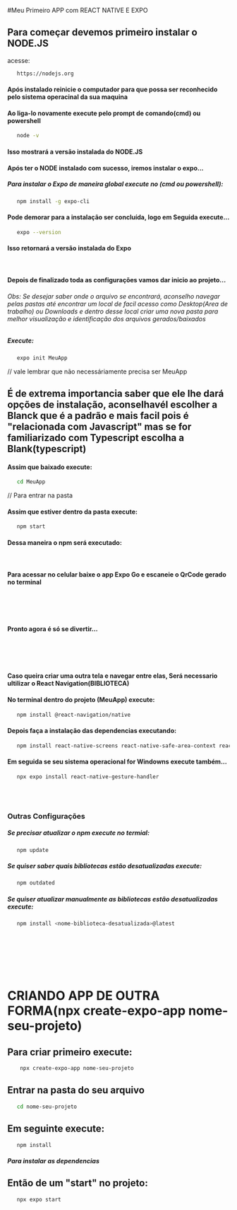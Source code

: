 #Meu Primeiro APP com REACT NATIVE E EXPO

## Para começar devemos primeiro instalar o NODE.JS

acesse:

   ```bash
      https://nodejs.org
   ```

#### Após instalado reinicie o computador para que possa ser reconhecido pelo sistema operacinal da sua maquina

#### Ao liga-lo novamente execute pelo prompt de comando(cmd) ou powershell

   ```bash
      node -v
   ```

#### Isso mostrará a versão instalada do NODE.JS

#### Após ter o NODE instalado com sucesso, iremos instalar o expo...

##### Para instalar o Expo de maneira global execute no (cmd ou powershell):

   ```bash
      npm install -g expo-cli
   ```

#### Pode demorar para a instalação ser concluída, logo em Seguida execute...

   ```bash
      expo --version
   ```

#### Isso retornará a versão instalada do Expo

<br>

#### Depois de finalizado toda as configurações vamos dar inicio ao projeto...

###### Obs: Se desejar saber onde o arquivo se encontrará, aconselho navegar pelas pastas até encontrar um local de facil acesso como Desktop(Area de trabalho) ou Downloads e dentro desse local criar uma nova pasta para melhor visualização e identificação dos arquivos gerados/baixados

##### Execute:

   ```bash
      expo init MeuApp
   ```

// vale lembrar que não necessáriamente precisa ser MeuApp

## É de extrema importancia saber que ele lhe dará opções de instalação, aconselhavél escolher a Blanck que é a padrão e mais facil pois é "relacionada com Javascript" mas se for familiarizado com Typescript escolha a Blank(typescript)

#### Assim que baixado execute:

   ```bash
      cd MeuApp
   ```

// Para entrar na pasta

#### Assim que estiver dentro da pasta execute:

   ```bash
      npm start
   ```

#### Dessa maneira o npm será executado:

<br>

#### Para acessar no celular baixe o app Expo Go e escaneie o QrCode gerado no terminal

<br><br><br>

####  Pronto agora é só se divertir...

<br><br><br>

#### Caso queira criar uma outra tela e navegar entre elas, Será necessario ultilizar o React Navigation(BIBLIOTECA)

#### No terminal dentro do projeto (MeuApp) execute:

   ```bash
      npm install @react-navigation/native
   ```

#### Depois faça a instalação das dependencias executando:
   
   ```bash
      npm install react-native-screens react-native-safe-area-context react-native-gesture-handler react-native-reanimated react-native-vector-icons @react-navigation/stack
   ```

#### Em seguida se seu sistema operacional for Windowns execute também...

   ```bash
      npx expo install react-native-gesture-handler
   ```

<br><br>

### Outras Configurações

##### Se precisar atualizar o npm execute no termial:
   ```bash
      npm update
   ```

##### Se quiser saber quais bibliotecas estão desatualizadas execute:
   ```bash
      npm outdated
   ```

##### Se quiser atualizar manualmente as bibliotecas estão desatualizadas execute:
   ```bash
      npm install <nome-biblioteca-desatualizada>@latest
   ```

<br><br><br><br><br>

# CRIANDO APP DE OUTRA FORMA(npx create-expo-app nome-seu-projeto)
## Para criar primeiro execute:
  ```bash
      npx create-expo-app nome-seu-projeto
   ```

## Entrar na pasta do seu arquivo

   ```bash
      cd nome-seu-projeto
   ```

## Em seguinte execute:

   ```bash
      npm install 
   ```

##### Para instalar as dependencias

## Então de um "start" no projeto:

   ```bash
      npx expo start
   ```




